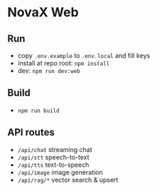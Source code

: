 # NovaX Web

## Run

- copy `.env.example` to `.env.local` and fill keys
- install at repo root: `npm install`
- dev: `npm run dev:web`

## Build

- `npm run build`

## API routes
- `/api/chat` streaming chat
- `/api/stt` speech-to-text
- `/api/tts` text-to-speech
- `/api/image` image generation
- `/api/rag/*` vector search & upsert